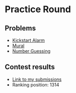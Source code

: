# Practice Round

## Problems

- [Kickstart Alarm](/Practice%20Round/Kickstart%20Alarm/README.md)
- [Mural](/Practice%20Round/Mural/README.md)
- [Number Guessing](/Practice%20Round/Number%20Guessing/README.md)

## Contest results

- [Link to my submissions](https://codingcompetitions.withgoogle.com/kickstart/submissions/0000000000051060/d2FjaGlubw)
- Ranking position: 1314
